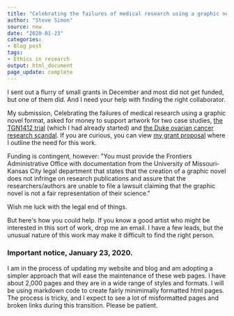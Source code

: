 ```yaml
---
title: "Celebrating the failures of medical research using a graphic novel format"
author: "Steve Simon"
source: new
date: "2020-01-23"
categories:
- Blog post
tags:
- Ethics in research
output: html_document
page_update: complete
---
```


I sent out a flurry of small grants in December and most did not get funded, but one of them did. And I need your help with finding the right collaborator.

<!---More--->

My submission, Celebrating the failures of medical research using a graphic novel format, asked for money to support artwork for two case studies, [the TGN1412 trial](https://www.mirror.co.uk/news/uk-news/how-six-fit-young-men-9860903) (which I had already started) and [the Duke ovarian cancer research scandal](https://www.nytimes.com/2011/07/08/health/research/08genes.html). If you are curious, you can view [my grant proposal](http://www.pmean.com/pdf/simons_arts.pdf) where I outline the need for this work.

Funding is contingent, however: "You must provide the Frontiers Administrative Office with documentation from the University of Missouri-Kansas City legal department that states that the creation of a graphic novel does not infringe on research publications and assure that the researchers/authors are unable to file a lawsuit claiming that the graphic novel is not a fair representation of their science."

Wish me luck with the legal end of things.

But here's how you could help. If you know a good artist who might be interested in this sort of work, drop me an email. I have a few leads, but the unusual nature of this work may make it difficult to find the right person.

### Important notice, January 23, 2020.

I am in the process of updating my website and blog and am adopting a simpler approach that will ease the maintenance of these web pages. I have about 2,000 pages and they are in a wide range of styles and formats. I will be using markdown code to create fairly minimimally formatted html pages. The process is tricky, and I expect to see a lot of misformatted pages and broken links during this transition. Please be patient.
